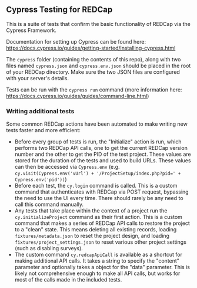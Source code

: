 ## Cypress Testing for REDCap

This is a suite of tests that confirm the basic functionality of REDCap via the Cypress Framework.

Documentation for setting up Cypress can be found here: https://docs.cypress.io/guides/getting-started/installing-cypress.html

The `cypress` folder (containing the contents of this repo), along with two files named `cypress.json` and `cypress.env.json` should be placed in the root of your REDCap directory. Make sure the two JSON files are configured with your server's details.

Tests can be run with the `cypress run` command (more information here: https://docs.cypress.io/guides/guides/command-line.html)

### Writing additional tests

Some common REDCap actions have been automated to make writing new tests faster and more efficient:

* Before every group of tests is run, the "Initialize" action is run, which performs two REDCap API calls, one to get the current REDCap version number and the other to get the PID of the test project. These values are stored for the duration of the tests and used to build URLs. These values can then be accessed via `Cypress.env` (e.g. `cy.visit(Cypress.env('vUrl') + '/ProjectSetup/index.php?pid=' + Cypress.env('pid'))`)
* Before each test, the `cy.login` command is called. This is a custom command that authenticates with REDCap via POST request, bypassing the need to use the UI every time. There should rarely be any need to call this command manually.
* Any tests that take place within the context of a project run the `cy.initializeProject` command as their first action. This is a custom command that makes a series of REDCap API calls to restore the project to a "clean" state. This means deleting all existing records, loading `fixtures/metadata.json` to reset the project design, and loading `fixtures/project_settings.json` to reset various other project settings (such as disabling surveys).
* The custom command `cy.redcapApiCall` is available as a shortcut for making additional API calls. It takes a string to specify the "content" parameter and optionally takes a object for the "data" parameter. This is likely not comprehensive enough to make all API calls, but works for most of the calls made in the included tests.